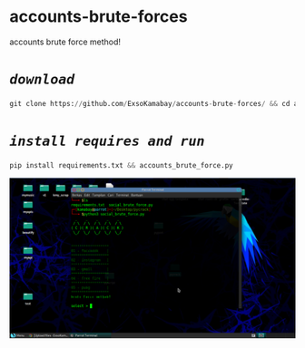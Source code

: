 # accounts-brute-forces
accounts brute force method!

# ***```download```***

```python
git clone https://github.com/ExsoKamabay/accounts-brute-forces/ && cd accounts-brute-forces
```

# ***```install requires and run```***

```python
pip install requirements.txt && accounts_brute_force.py
```

![img](/screenshoot.png)
